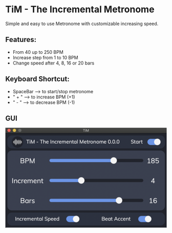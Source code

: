# TiM - The Incremental Metronome 

Simple and easy to use Metronome with customizable increasing speed.

## Features:
 * From 40 up to 250 BPM
 * Increase step from 1 to 10 BPM
 * Change speed after 4, 8, 16 or 20 bars

## Keyboard Shortcut:
 * SpaceBar --> to start/stop metronome
 * " + " --> to increase BPM (+1)
 * " - " --> to decrease BPM (-1)

 ## GUI

 ![GUI](Assets/GUI.png)
